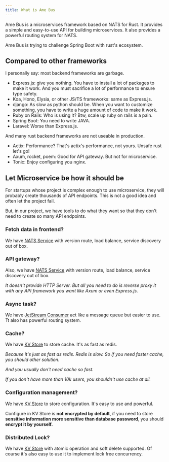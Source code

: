 ```yaml
---
title: What is Ame Bus
---
```


Ame Bus is a microservices framework based on NATS for Rust. It provides a simple and easy-to-use API for building microservices. It also provides a powerful routing system for NATS.

Ame Bus is trying to challenge Spring Boot with rust's ecosystem.

## Compared to other frameworks

I personally say: most backend frameworks are garbage.

- Express.js: give you nothing. You have to install a lot of packages to make it work. And you must sacrifice a lot of performance to ensure type safety.
- Koa, Hono, Elysia, or other JS/TS frameworks: same as Express.js.
- django: As slow as python should be. When you want to customize something, you have to write a huge amount of code to make it work.
- Ruby on Rails: Who is using it? Btw, scale up ruby on rails is a pain.
- Spring Boot: You need to write JAVA.
- Laravel: Worse than Express.js.

And many rust backend frameworks are not useable in production.

- Actix: Performance? That's actix's performance, not yours. Unsafe rust let's go!
- Axum, rocket, poem: Good for API gateway. But not for microservice.
- Tonic: Enjoy configuring you nginx.

## Let Microservice be how it should be

For startups whose project is complex enough to use microservice, they will probably create thousands of API endpoints. This is not a good idea and often let the project fail.

But, in our project, we have tools to do what they want so that they don't need to create so many API endpoints.

### Fetch data in frontend?

We have [NATS Service](/core_concepts/service) with version route, load balance, service discovery out of box.

### API gateway?

Also, we have [NATS Service](/core_concepts/service) with version route, load balance, service discovery out of box.

*It doesn't provide HTTP Server. But all you need to do is reverse proxy it with any API framework you want like Axum or even Express.js.*

### Async task?

We have [JetStream Consumer](/core_concepts/consumer/) act like a message queue but easier to use. Tt also has powerful routing system.

### Cache?

We have [KV Store](/core_concepts/kv_store/) to store cache. It's as fast as redis.

*Because it's just as fast as redis. Redis is slow. So if you need faster cache, you should other solution.*

*And you usually don't need cache so fast.*

*If you don't have more than 10k users, you shouldn't use cache at all.*

### Configuration management?

We have [KV Store](/core_concepts/kv_store/) to store configuration. It's easy to use and powerful.

Configure in KV Store is **not encrypted by default**, if you need to store **sensitive information more sensitive than database password**, you should **encrypt it by yourself.**

### Distributed Lock?

We have [KV Store](/core_concepts/kv_store/) with atomic operation and soft delete supported. Of course it's also easy to use it to implement lock free concurrency.

